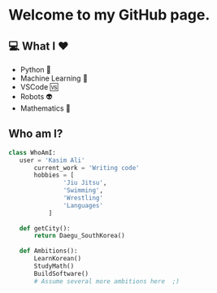 <h1>Welcome to my GitHub page.</h1>

## :computer: What I :heart:
* Python :snake:
* Machine Learning :rocket:
* VSCode :vs:
* Robots :alien:
* Mathematics :1234:

 ## Who am I?
 ```python
 class WhoAmI:
 	user = 'Kasim Ali'
		current_work = 'Writing code'
		hobbies = [
				'Jiu Jitsu',
				'Swimming',
				'Wrestling'
				'Languages'
			]
	
	def getCity():
		return Daegu_SouthKorea()
	
	def Ambitions():
		LearnKorean()
		StudyMath()
		BuildSoftware()
		# Assume several more ambitions here  ;)
	
 ```

